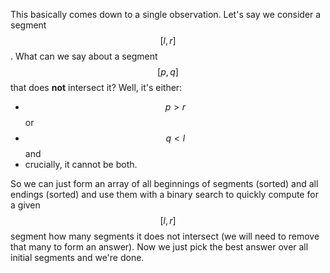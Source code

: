 This basically comes down to a single observation.  Let's say we consider a segment $$[l, r]$$.  What can we say about a segment $$[p, q]$$ that does **not** intersect it?  Well, it's either:

- $$p > r$$ or
- $$q < l$$ and
- crucially, it cannot be both.

So we can just form an array of all beginnings of segments (sorted) and all endings (sorted) and use them with a binary search to quickly compute for a given $$[l, r]$$ segment how many segments it does not intersect (we will need to remove that many to form an answer).  Now we just pick the best answer over all initial segments and we're done.
